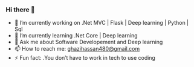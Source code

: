 ### Hi there 👋

<!--
**ghazihassan-eng/ghazihassan-eng** is a ✨ _special_ ✨ repository because its `README.md` (this file) appears on your GitHub profile.

Here are some ideas to get you started:-->

- 🔭 I’m currently working on .Net MVC | Flask | Deep learning | Python | Sql
- 🌱 I’m currently learning .Net Core | Deep learning 
- 💬 Ask me about Software Developement and Deep learning 
- 📫 How to reach me: ghazihassan480@gmail.com
- ⚡ Fun fact: .You don’t have to work in tech to use coding

